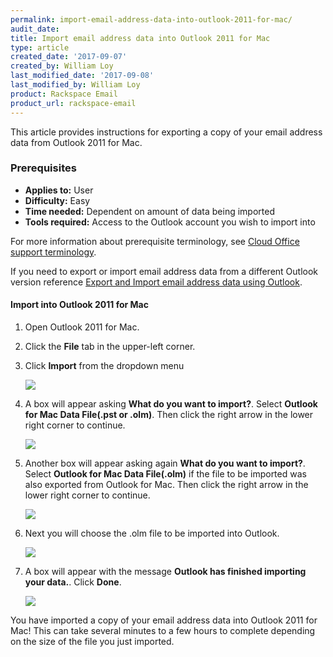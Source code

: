 ```yaml
---
permalink: import-email-address-data-into-outlook-2011-for-mac/
audit_date:
title: Import email address data into Outlook 2011 for Mac
type: article
created_date: '2017-09-07'
created_by: William Loy
last_modified_date: '2017-09-08'
last_modified_by: William Loy
product: Rackspace Email
product_url: rackspace-email
---
```


This article provides instructions for exporting a copy of your email address data from Outlook 2011 for Mac.

### Prerequisites

- **Applies to:** User
- **Difficulty:** Easy
- **Time needed:** Dependent on amount of data being imported
- **Tools required:**  Access to the Outlook account you wish to import into

For more information about prerequisite terminology, see [Cloud Office support terminology](/how-to/cloud-office-support-terminology/).

If you need to export or import email address data from a different Outlook version reference [Export and Import email address data using Outlook](/how-to/export-and-import-email-address-data-using-outlook).

#### Import into Outlook 2011 for Mac

1. Open Outlook 2011 for Mac.
1. Click the **File** tab in the upper-left corner.
2. Click **Import** from the dropdown menu

    <img src="{% asset_path rackspace-email/import-email-address-data-into-outlook-2011-for-mac/file_import2011.png %}" />

3. A box will appear asking **What do you want to import?**. Select **Outlook for Mac Data File(.pst or .olm)**. Then click the right arrow in the lower right corner to continue.

    <img src="{% asset_path rackspace-email/import-email-address-data-into-outlook-2011-for-mac/outlook_olm2011.png %}" />

4. Another box will appear asking again **What do you want to import?**. Select **Outlook for Mac Data File(.olm)** if the file to be imported was also exported from Outlook for Mac. Then click the right arrow in the lower right corner to continue.

    <img src="{% asset_path rackspace-email/import-email-address-data-into-outlook-2011-for-mac/file_type2011.png %}" />

5. Next you will choose the .olm file to be imported into Outlook.

    <img src="{% asset_path rackspace-email/import-email-address-data-into-outlook-2011-for-mac/choose_olm2011.png %}" />

6. A box will appear with the message **Outlook has finished importing your data.**. Click **Done**.

    <img src="{% asset_path rackspace-email/import-email-address-into-outlook-2011-for-mac/import_complete2011.png %}" />

You have imported a copy of your email address data into Outlook 2011 for Mac! This can take several minutes to a few hours to complete depending on the size of the file you just imported.
